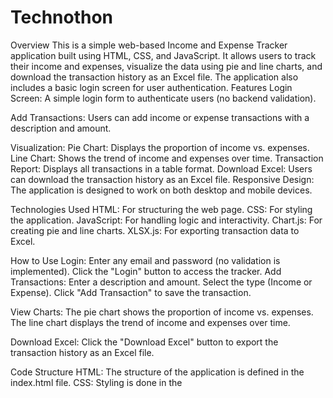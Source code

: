 # Technothon
Overview
This is a simple web-based Income and Expense Tracker application built using HTML, CSS, and JavaScript. It allows users to track their income and expenses, visualize the data using pie and line charts, and download the transaction history as an Excel file. The application also includes a basic login screen for user authentication.
Features
Login Screen: A simple login form to authenticate users (no backend validation).

Add Transactions: Users can add income or expense transactions with a description and amount.

Visualization:
Pie Chart: Displays the proportion of income vs. expenses.
Line Chart: Shows the trend of income and expenses over time.
Transaction Report: Displays all transactions in a table format.
Download Excel: Users can download the transaction history as an Excel file.
Responsive Design: The application is designed to work on both desktop and mobile devices.

Technologies Used
HTML: For structuring the web page.
CSS: For styling the application.
JavaScript: For handling logic and interactivity.
Chart.js: For creating pie and line charts.
XLSX.js: For exporting transaction data to Excel.


How to Use
Login:
Enter any email and password (no validation is implemented).
Click the "Login" button to access the tracker.
Add Transactions:
Enter a description and amount.
Select the type (Income or Expense).
Click "Add Transaction" to save the transaction.

View Charts:
The pie chart shows the proportion of income vs. expenses.
The line chart displays the trend of income and expenses over time.

Download Excel:
Click the "Download Excel" button to export the transaction history as an Excel file.


Code Structure
HTML: The structure of the application is defined in the index.html file.
CSS: Styling is done in the <style> tag within the HTML file.
JavaScript: Logic for adding transactions, updating charts, and exporting data is in the <script> tag.


Dependencies
Chart.js: Used for creating charts.
XLSX.js: Used for exporting data to Excel.


